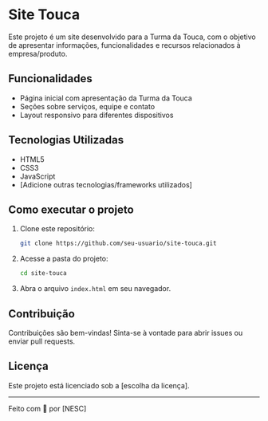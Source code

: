 # Site Touca

Este projeto é um site desenvolvido para a Turma da Touca, com o objetivo de apresentar informações, funcionalidades e recursos relacionados à empresa/produto.

## Funcionalidades

- Página inicial com apresentação da Turma da Touca
- Seções sobre serviços, equipe e contato
- Layout responsivo para diferentes dispositivos

## Tecnologias Utilizadas

- HTML5
- CSS3
- JavaScript
- [Adicione outras tecnologias/frameworks utilizados]

## Como executar o projeto

1. Clone este repositório:
    ```bash
    git clone https://github.com/seu-usuario/site-touca.git
    ```
2. Acesse a pasta do projeto:
    ```bash
    cd site-touca
    ```
3. Abra o arquivo `index.html` em seu navegador.

## Contribuição

Contribuições são bem-vindas! Sinta-se à vontade para abrir issues ou enviar pull requests.

## Licença

Este projeto está licenciado sob a [escolha da licença].

---
Feito com 💙 por [NESC]